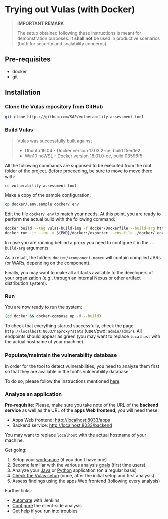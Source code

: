 # Trying out Vulas (with Docker)

> **IMPORTANT REMARK**
> 
> The setup obtained following these instructions is meant for demonstration purposes.
> It **shall not** be used in productive scenarios (both for security and scalability concerns).

## Pre-requisites

- docker
- git

## Installation

### Clone the Vulas repository from GitHub

```sh
git clone https://github.com/SAP/vulnerability-assessment-tool
```

### Build Vulas

> Vulas was successfully built against 
> - Ubuntu 16.04 - Docker version 17.03.2-ce, build f5ec1e2
> - Win10 noWSL - Docker version 18.01.0-ce, build 03596f5

All the following commands are supposed to be executed from the root folder of the project.
Before proceeding, be sure to move to move there with:

```sh
cd vulnerability-assessment-tool
```

Make a copy of the sample configuration:

```sh
cp docker/.env.sample docker/.env
```

Edit the file `docker/.env` to match your needs.
At this point, you are ready to perform the actual build with the following command:

```sh
docker build --tag vulas-build-img -f docker/Dockerfile --build-arg http_proxy= --build-arg https_proxy=  .
docker run -it --rm -v ${PWD}/docker:/exporter --env-file ./docker/.env vulas-build-img
```

In case you are running behind a proxy you need to configure it in the `--build-arg` arguments.

As a result, the folders `docker/<component-name>` will contain compiled JARs (or WARs, depending on the component).

Finally, you may want to make all artifacts available to the developers of your organization (e.g., through an internal Nexus or other artifact distribution system).

### Run

You are now ready to run the system:

```sh
(cd docker && docker-compose up -d --build)
```

To check that everything started successfully, check the page `http://localhost:8033/haproxy?stats` (user/pwd: `admin/admin`).
All endpoints should appear as green (you may want to replace `localhost` with the actual hostname of your machine).

### Populate/maintain the vulnerability database

In order for the tool to detect vulnerabilities, you need to analyze them first so that they are available in
the tool's vulnerability database.

To do so, please follow the instructions mentioned [here](readme-pages/Vulnerability-Database.md).

### Analyze an application

**Pre-requisite**: Please, make sure you take note of the URL of the **backend service** as well as the URL of the **apps Web frontend**, you will need these:

- Apps Web frontend: [http://localhost:8033/apps](https://localhost:8033/apps)
- Backend service: [http://localhost:8033/backend](http://localhost:8033/backend)

You may want to replace `localhost` with the actual hostname of your machine.

Get going:

1. Setup your [workspace](readme-pages/Workspace.md) (if you don't have one)
2. Become familiar with the various analysis [goals](readme-pages/Goals.md) (first time users)
3. Analyze your [Java](readme-pages/Java.md) or [Python](readme-pages/Python.md) application (on a regular basis)
4. [Check the Vulas setup](readme-pages/Configuration.md) (once, after the initial setup and first analysis) 
5. [Assess](readme-pages/Assessment-and-Mitigation.md) findings using the apps Web frontend (following every analysis)

Further links:

- [Automate](readme-pages/Automation.md) with Jenkins
- [Configure](readme-pages/Configuration.md) the client-side analysis
- [Get help](readme-pages/Help.md) if you run into troubles
